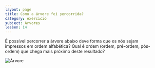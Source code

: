 ```yaml
---
layout: page
title: Como a árvore foi percorrida?
category: exercicio
subject: Árvores
lesson: 14
---
```


É possível percorrer a árvore abaixo deve forma que os nós sejam impressos em ordem alfabética? Qual é ordem (ordem, pré-ordem, pós-ordem) que chega mais próximo deste resultado?

![Árvore](/exercicios/32_ordem_alfabetica.png)
